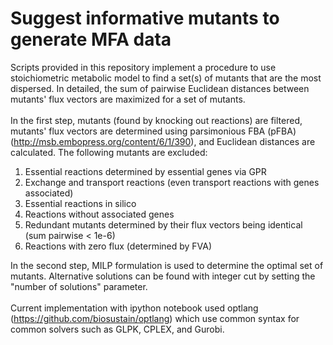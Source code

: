 # Suggest informative mutants to generate MFA data

Scripts provided in this repository implement a procedure to use stoichiometric metabolic model to find a set(s) of mutants 
that are the most dispersed. In detailed, the sum of pairwise Euclidean distances between mutants' flux vectors are 
maximized for a set of mutants.<br>
<br>
In the first step, mutants (found by knocking out reactions) are filtered, mutants' flux vectors are determined using 
parsimonious FBA (pFBA) (http://msb.embopress.org/content/6/1/390), and Euclidean distances are calculated. The 
following mutants are excluded:<br>
1. Essential reactions determined by essential genes via GPR
2. Exchange and transport reactions (even transport reactions with genes associated)
3. Essential reactions in silico
4. Reactions without associated genes
5. Redundant mutants determined by their flux vectors being identical (sum pairwise < 1e-6)
6. Reactions with zero flux (determined by FVA)

In the second step, MILP formulation is used to determine the optimal set of mutants. Alternative solutions can be found with 
integer cut by setting the "number of solutions" parameter.<br>
<br>
Current implementation with ipython notebook used optlang (https://github.com/biosustain/optlang) which use common syntax 
for common solvers such as GLPK, CPLEX, and Gurobi.
